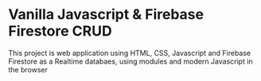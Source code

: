 # Vanilla Javascript & Firebase Firestore CRUD

This project is web application using HTML, CSS, Javascript and Firebase Firestore as a Realtime databaes, using modules and modern Javascript in the browser
